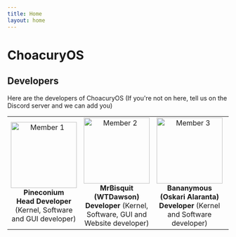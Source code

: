 ```yaml
---
title: Home
layout: home
---
```


# ChoacuryOS

## Developers
Here are the developers of ChoacuryOS (If you're not on here, tell us on the Discord server and we can add you)
<table>
  <tr>
    <td align="center">
      <img src="https://avatars.githubusercontent.com/u/101128219?v=4" alt="Member 1" width="150" /><br>
      <strong>Pineconium</strong><br>
      <b>Head Developer</b> (Kernel, Software and GUI developer)<br>
    </td>
    <td align="center">
      <img src="https://avatars.githubusercontent.com/u/69386111?v=4" alt="Member 2" width="150" /><br>
      <strong>MrBisquit (WTDawson)</strong><br>
      <b>Developer</b> (Kernel, Software, GUI and Website developer)<br>
    </td>
    <td align="center">
      <img src="https://avatars.githubusercontent.com/u/68776844?v=4" alt="Member 3" width="150"/><br>
      <strong>Bananymous (Oskari Alaranta)</strong><br>
      <b>Developer</b> (Kernel and Software developer)<br>
    </td>
    <td align="center">
      <img src="https://avatars.githubusercontent.com/u/152309277?v=4" alt="Member 3" width="150"/><br>
      <strong>Keiran-brooks (Keiran)</strong><br>
      <b>Developer</b> (Kernel, Software, GUI and Website developer)<br>
    </td>
  </tr>
  <!-- Add more rows as needed -->
</table>
